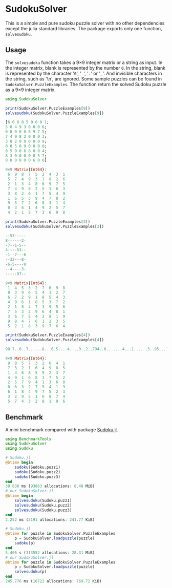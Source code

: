 # SudokuSolver
This is a simple and pure sudoku puzzle solver with no other dependencies except the julia standard libraries. The package exports only one function, `solvesudoku`.
## Usage
The `solvesudoku` function takes a 9×9 integer matrix or a string as input. In the integer matrix, blank is represented by the number `0`. In the string, blank is represented by the character '`0`', '`-`', '`.`' or '`_`'. And invisible characters in the string, such as '\n', are ignored. Some sample puzzles can be found in `SudokuSolver.PuzzleExamples`. The function return the solved Sudoku puzzle as a 9×9 integer matrix.
```julia
using SudokuSolver
```
```julia
print(SudokuSolver.PuzzleExamples[9])
solvesudoku(SudokuSolver.PuzzleExamples[9])

[6 0 8 0 5 0 0 0 1; 
5 0 4 9 3 0 0 0 6; 
0 0 0 0 0 6 9 7 5; 
7 4 9 8 2 0 0 0 3; 
3 8 2 0 0 0 0 0 9; 
0 0 5 0 9 0 0 0 0; 
0 5 0 0 6 8 0 0 4; 
8 3 0 0 0 0 0 5 7; 
0 0 0 0 0 0 6 0 0]

9×9 Matrix{Int64}:
 6  9  8  7  5  2  4  3  1
 5  7  4  9  3  1  8  2  6
 2  1  3  4  8  6  9  7  5
 7  4  9  8  2  5  1  6  3
 3  8  2  6  1  7  5  4  9
 1  6  5  3  9  4  7  8  2
 9  5  7  2  6  8  3  1  4
 8  3  6  1  4  9  2  5  7
 4  2  1  5  7  3  6  9  8
```
```julia
print(SudokuSolver.PuzzleExamples[3])
solvesudoku(SudokuSolver.PuzzleExamples[3])

--53-----
8------2-
-7--1-5--
4----53--
-1--7---6
--32---8-
-6-5----9
--4----3-
-----97--

9×9 Matrix{Int64}:
 1  4  5  3  2  7  6  9  8
 8  3  9  6  5  4  1  2  7
 6  7  2  9  1  8  5  4  3
 4  9  6  1  8  5  3  7  2
 2  1  8  4  7  3  9  5  6
 7  5  3  2  9  6  4  8  1
 3  6  7  5  4  2  8  1  9
 9  8  4  7  6  1  2  3  5
 5  2  1  8  3  9  7  6  4
```
```julia
print(SudokuSolver.PuzzleExamples[4])
solvesudoku(SudokuSolver.PuzzleExamples[4])

98.7..6..7......8...6.5....4....3..2..794..6.......4...1......3..95...7.....2.1..

9×9 Matrix{Int64}:
 9  8  5  7  3  2  6  4  1
 7  3  2  1  6  4  9  8  5
 1  4  6  8  5  9  2  3  7
 4  9  1  6  8  3  7  5  2
 2  5  7  9  4  1  3  6  8
 8  6  3  2  7  5  4  1  9
 6  1  8  4  9  7  5  2  3
 3  2  9  5  1  6  8  7  4
 5  7  4  3  2  8  1  9  6
```
## Benchmark
A mini benchmark compared with package [Sudoku.jl](https://github.com/scheinerman/Sudoku.jl).
```julia
using BenchmarkTools
using SudokuSolver
using Sudoku

# Sudoku.jl
@btime begin
    sudoku(Sudoku.puzz1)
    sudoku(Sudoku.puzz2)
    sudoku(Sudoku.puzz3)
end
38.838 ms (93863 allocations: 8.48 MiB)
# our SudokuSolver.jl
@btime begin
    solvesudoku(Sudoku.puzz1)
    solvesudoku(Sudoku.puzz2)
    solvesudoku(Sudoku.puzz3)
end
2.252 ms (3191 allocations: 241.77 KiB)

# Sudoku.jl
@btime for puzzle in SudokuSolver.PuzzleExamples
    p = SudokuSolver.loadpuzzle(puzzle)
    sudoku(p)
end
5.406 s (313552 allocations: 28.31 MiB)
# our SudokuSolver.jl
@btime for puzzle in SudokuSolver.PuzzleExamples
    p = SudokuSolver.loadpuzzle(puzzle)
    solvesudoku(p)
end
245.776 ms (10722 allocations: 769.72 KiB)
```